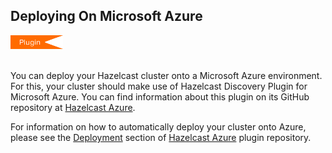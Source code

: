 
## Deploying On Microsoft Azure

<img src="images/Plugin_New.png" alt="Azure Plugin" height="22" width="84">
<br></br>



You can deploy your Hazelcast cluster onto a Microsoft Azure environment. For this, your cluster should make use of Hazelcast Discovery Plugin for Microsoft Azure. You can find information about this plugin on its GitHub repository at [Hazelcast Azure](https://github.com/hazelcast/hazelcast-azure).

For information on how to automatically deploy your cluster onto Azure, please see the [Deployment](https://github.com/hazelcast/hazelcast-azure/blob/master/README.md#automated-deployment) section of [Hazelcast Azure](https://github.com/hazelcast/hazelcast-azure) plugin repository.




